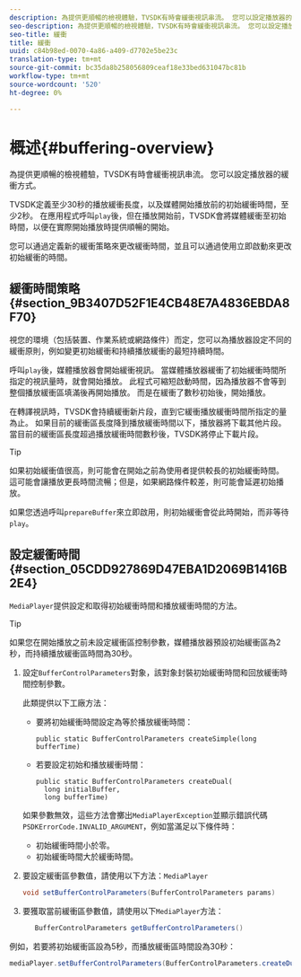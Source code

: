 ```yaml
---
description: 為提供更順暢的檢視體驗，TVSDK有時會緩衝視訊串流。 您可以設定播放器的緩衝方式。
seo-description: 為提供更順暢的檢視體驗，TVSDK有時會緩衝視訊串流。 您可以設定播放器的緩衝方式。
seo-title: 緩衝
title: 緩衝
uuid: c84b98ed-0070-4a86-a409-d7702e5be23c
translation-type: tm+mt
source-git-commit: bc35da8b258056809ceaf18e33bed631047bc81b
workflow-type: tm+mt
source-wordcount: '520'
ht-degree: 0%

---
```



# 概述{#buffering-overview}

為提供更順暢的檢視體驗，TVSDK有時會緩衝視訊串流。 您可以設定播放器的緩衝方式。

TVSDK定義至少30秒的播放緩衝長度，以及媒體開始播放前的初始緩衝時間，至少2秒。 在應用程式呼叫`play`後，但在播放開始前，TVSDK會將媒體緩衝至初始時間，以便在實際開始播放時提供順暢的開始。

您可以通過定義新的緩衝策略來更改緩衝時間，並且可以通過使用立即啟動來更改初始緩衝的時間。

## 緩衝時間策略{#section_9B3407D52F1E4CB48E7A4836EBDA8F70}

視您的環境（包括裝置、作業系統或網路條件）而定，您可以為播放器設定不同的緩衝原則，例如變更初始緩衝和持續播放緩衝的最短持續時間。

呼叫`play`後，媒體播放器會開始緩衝視訊。 當媒體播放器緩衝了初始緩衝時間所指定的視訊量時，就會開始播放。 此程式可縮短啟動時間，因為播放器不會等到整個播放緩衝區填滿後再開始播放。 而是在緩衝了數秒初始後，開始播放。

在轉譯視訊時，TVSDK會持續緩衝新片段，直到它緩衝播放緩衝時間所指定的量為止。 如果目前的緩衝區長度降到播放緩衝時間以下，播放器將下載其他片段。 當目前的緩衝區長度超過播放緩衝時間數秒後，TVSDK將停止下載片段。

>[!TIP]
>
>如果初始緩衝值很高，則可能會在開始之前為使用者提供較長的初始緩衝時間。 這可能會讓播放更長時間流暢；但是，如果網路條件較差，則可能會延遲初始播放。

如果您透過呼叫`prepareBuffer`來立即啟用，則初始緩衝會從此時開始，而非等待`play`。

## 設定緩衝時間{#section_05CDD927869D47EBA1D2069B1416B2E4}

`MediaPlayer`提供設定和取得初始緩衝時間和播放緩衝時間的方法。

>[!TIP]
>
>如果您在開始播放之前未設定緩衝區控制參數，媒體播放器預設初始緩衝區為2秒，而持續播放緩衝區時間為30秒。

1. 設定`BufferControlParameters`對象，該對象封裝初始緩衝時間和回放緩衝時間控制參數。

   此類提供以下工廠方法：

   * 要將初始緩衝時間設定為等於播放緩衝時間：

      ```
      public static BufferControlParameters createSimple(long bufferTime)
      ```

   * 若要設定初始和播放緩衝時間：

      ```
      public static BufferControlParameters createDual( 
        long initialBuffer,  
        long bufferTime)
      ```
   如果參數無效，這些方法會擲出`MediaPlayerException`並顯示錯誤代碼`PSDKErrorCode.INVALID_ARGUMENT`，例如當滿足以下條件時：

   * 初始緩衝時間小於零。
   * 初始緩衝時間大於緩衝時間。


1. 要設定緩衝區參數值，請使用以下方法：`MediaPlayer`

   ```java
   void setBufferControlParameters(BufferControlParameters params)
   ```

1. 要獲取當前緩衝區參數值，請使用以下`MediaPlayer`方法：

   ```java
      BufferControlParameters getBufferControlParameters()  
   ```

<!--<a id="example_DE0580B3AD404635825D3301C1F096B6"></a>-->

例如，若要將初始緩衝區設為5秒，而播放緩衝區時間設為30秒：

```java
mediaPlayer.setBufferControlParameters(BufferControlParameters.createDual(5000, 30000));
```
